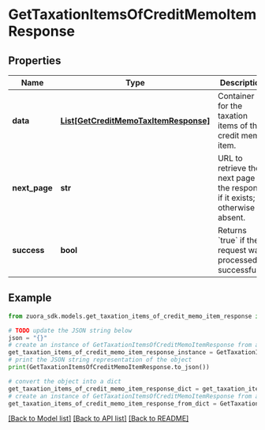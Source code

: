 # GetTaxationItemsOfCreditMemoItemResponse


## Properties

Name | Type | Description | Notes
------------ | ------------- | ------------- | -------------
**data** | [**List[GetCreditMemoTaxItemResponse]**](GetCreditMemoTaxItemResponse.md) | Container for the taxation items of the credit memo item.  | [optional] 
**next_page** | **str** | URL to retrieve the next page of the response if it exists; otherwise absent.  | [optional] 
**success** | **bool** | Returns &#x60;true&#x60; if the request was processed successfully. | [optional] 

## Example

```python
from zuora_sdk.models.get_taxation_items_of_credit_memo_item_response import GetTaxationItemsOfCreditMemoItemResponse

# TODO update the JSON string below
json = "{}"
# create an instance of GetTaxationItemsOfCreditMemoItemResponse from a JSON string
get_taxation_items_of_credit_memo_item_response_instance = GetTaxationItemsOfCreditMemoItemResponse.from_json(json)
# print the JSON string representation of the object
print(GetTaxationItemsOfCreditMemoItemResponse.to_json())

# convert the object into a dict
get_taxation_items_of_credit_memo_item_response_dict = get_taxation_items_of_credit_memo_item_response_instance.to_dict()
# create an instance of GetTaxationItemsOfCreditMemoItemResponse from a dict
get_taxation_items_of_credit_memo_item_response_from_dict = GetTaxationItemsOfCreditMemoItemResponse.from_dict(get_taxation_items_of_credit_memo_item_response_dict)
```
[[Back to Model list]](../README.md#documentation-for-models) [[Back to API list]](../README.md#documentation-for-api-endpoints) [[Back to README]](../README.md)


